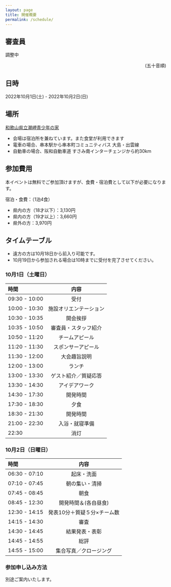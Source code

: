 ```yaml
---
layout: page
title: 開催概要
permalink: /schedule/
---
```


## 審査員
調整中
<div class="judges">
<!-- {% for judge in site.judges %}
  <div class="judge">
    <div class="judge-image"><img src="{{ site.url }}/img/judges/{{ judge.img }}" alt="{{ judge.name }}"></div>
    <h2>{{ judge.name }}</h2>
    <div>{{ judge.position }}</div>
  </div>
{% endfor %} -->
</div>

<p style="text-align: right;">(五十音順)</p>

## 日時

2022年10月1日(土) - 2022年10月2日(日)

## 場所

[和歌山県立潮岬青少年の家](https://omoshiro-yh.com/)

* 会場は宿泊所を兼ねています。また食堂が利用できます
* 電車の場合、串本駅から串本町コミュニティバス 大島・出雲線
* 自動車の場合、阪和自動車道 すさみ南インターチェンジから約30km

## 参加費用

本イベントは無料でご参加頂けますが、食費・宿泊費として以下が必要になります。

宿泊・食費：（1泊4食）
- 県内の方（18才以下）：3,130円
- 県内の方（19才以上）：3,660円
- 県外の方：3,970円


## タイムテーブル

* 遠方の方は10月18日から前入り可能です。
* 10月19日から参加される場合は10時までに受付を完了させてください。


### 10月1日（土曜日）

|時間|内容|
|:--|:--:|
|09:30 - 10:00|受付|
|10:00 - 10:30|施設オリエンテーション|
|10:30 - 10:35|開会挨拶|
|10:35 - 10:50|審査員・スタッフ紹介|
|10:50 - 11:20|チームアピール|
|11:20 - 11:30|スポンサーアピール|
|11:30 - 12:00|大会趣旨説明|
|12:00 - 13:00|ランチ|
|13:00 - 13:30|ゲスト紹介／質疑応答|
|13:30 - 14:30|アイデアワーク|
|14:30 - 17:30|開発時間|
|17:30 - 18:30|夕食|
|18:30 - 21:30|開発時間|
|21:00 - 22:30|入浴・就寝準備|
|22:30|消灯|

### 10月2日（日曜日）

|時間|内容|
|:--|:--:|
|06:30 - 07:10|起床・洗面|
|07:10 - 07:45|朝の集い・清掃|
|07:45 - 08:45|朝食|
|08:45 - 12:30|開発時間＆(各自昼食)|
|12:30 - 14:15|発表10分＋質疑５分×チーム数|
|14:15 - 14:30|審査|
|14:30 - 14:45|結果発表・表彰|
|14:45 - 14:55|総評|
|14:55 - 15:00|集合写真／クロージング|


### 参加申し込み方法

別途ご案内いたします。
